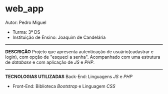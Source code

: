 # web_app
Autor: Pedro Miguel
- Turma: 3ª DS
- Instituição de Ensino: Joaquim de Candelária
_____________

**DESCRIÇÃO**
Projeto que apresenta autenticação de usuário(cadastrar e login), com opção de "esqueci a senha". Acompanhado com uma estrutura de *database* e com aplicação de *JS* e *PHP*.
_____________

**TECNOLOGIAS UTILIZADAS**
Back-End: Linguagens *JS* e *PHP*
- Front-End: Biblioteca *Bootstrap* e Linguagem *CSS*

